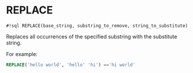 # REPLACE

`#!sql REPLACE(base_string, substring_to_remove, string_to_substitute)`

Replaces all occurrences of the specified substring with
the substitute string.

For example:

```sql
REPLACE('hello world', 'hello' 'hi') =='hi world'
```
